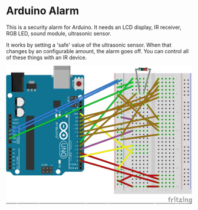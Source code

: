 # Arduino Alarm
This is a security alarm for Arduino. It needs an LCD display, IR receiver, RGB LED, sound module, ultrasonic sensor.

It works by setting a 'safe' value of the ultrasonic sensor. When that changes by an configurable amount, the alarm goes off. You can control all of these things with an IR device.

![Configuration](https://github.com/Thijzert123/arduino-alarm/blob/main/alarm.jpg?raw=true)
